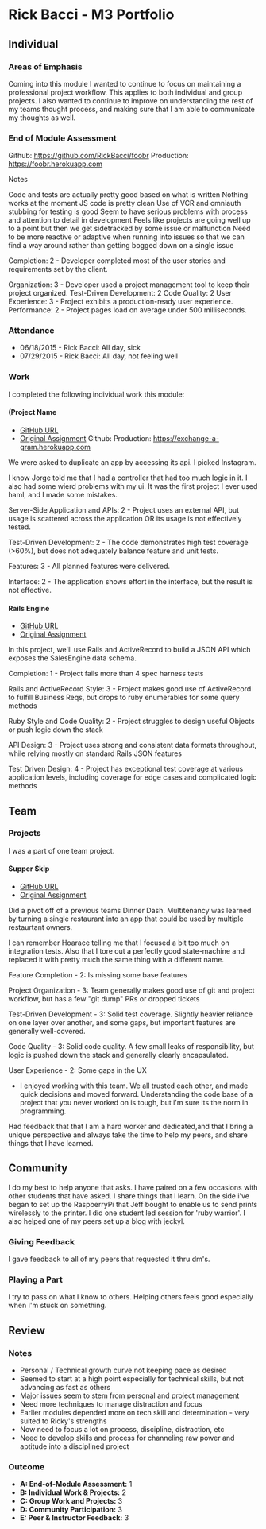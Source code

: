# Rick Bacci - M3 Portfolio

## Individual

### Areas of Emphasis

Coming into this module I wanted to continue to focus on maintaining  a
professional project workflow. This applies to both individual and group
projects. I also wanted to continue to improve on understanding the rest of
my teams thought process, and making sure that I am able to communicate my
thoughts as well.

### End of Module Assessment

Github: https://github.com/RickBacci/foobr Production: https://foobr.herokuapp.com

Notes

Code and tests are actually pretty good based on what is written
Nothing works at the moment
JS code is pretty clean
Use of VCR and omniauth stubbing for testing is good
Seem to have serious problems with process and attention to detail in development
Feels like projects are going well up to a point but then we get sidetracked
by some issue or malfunction
Need to be more reactive or adaptive when running into issues so that we can
find a way around rather than getting bogged down on a single issue

Completion: 2 - Developer completed most of the user stories and requirements set by the client.

Organization: 3 - Developer used a project management tool to keep their project organized.
Test-Driven Development: 2
Code Quality: 2
User Experience: 3 - Project exhibits a production-ready user experience.
Performance: 2 - Project pages load on average under 500 milliseconds.



### Attendance

* 06/18/2015 - Rick Bacci: All day, sick
* 07/29/2015 - Rick Bacci: All day, not feeling well

### Work

I completed the following individual work this module:

#### (Project Name

* [GitHub URL](https://RickBacci/exchange-a-gram)
* [Original Assignment]()
Github: Production: https://exchange-a-gram.herokuapp.com

We were asked to duplicate an app by accessing its api. I picked
Instagram.

I know Jorge told me that I had a controller that had too much logic in it.
I also had some wierd problems with my ui. It was the first project I ever used
haml, and I made some mistakes.

Server-Side Application and APIs: 2 - Project uses an external API, but
usage is scattered across the application OR its usage is not effectively tested.

Test-Driven Development: 2 - The code demonstrates high test coverage (>60%),
but does not adequately balance feature and unit tests.

Features: 3 - All planned features were delivered.

Interface: 2 - The application shows effort in the interface, but the result
is not effective.


#### Rails Engine

* [GitHub URL](https://github.com/RickBacci/rails_engine)
* [Original Assignment](https://github.com/turingschool/curriculum/blob/master/source/projects/rales_engine.markdown)

In this project, we'll use Rails and ActiveRecord to build a JSON API
which exposes the SalesEngine data schema.


Completion: 1 - Project fails more than 4 spec harness tests

Rails and ActiveRecord Style: 3 - Project makes good use of ActiveRecord to
fulfill Business Reqs, but drops to ruby enumerables for some query methods

Ruby Style and Code Quality: 2 - Project struggles to design useful Objects
or push logic down the stack

API Design: 3 - Project uses strong and consistent data formats throughout,
while relying mostly on standard Rails JSON features

Test Driven Design: 4 - Project has exceptional test coverage at various
application levels, including coverage for edge cases and complicated
logic methods


## Team

### Projects

I was a part of one team project.

#### Supper Skip

* [GitHub URL](https://github.com/RickBacci/supper_skip)
* [Original Assignment](https://github.com/brettgrigsby/supper_skip)

Did a pivot off of a previous teams Dinner Dash. Multitenancy was learned by
turning a single restaurant into an app that could be used by multiple
restaurtant owners.

 I can remember Hoarace telling me that I focused a bit too much on
 integration tests. Also that I tore out a perfectly good state-machine and
 replaced it with pretty much the same thing with a different name.

Feature Completion - 2: Is missing some base features

Project Organization - 3: Team generally makes good use of git and project
workflow, but has a few "git dump" PRs or dropped tickets

Test-Driven Development - 3: Solid test coverage. Slightly heavier reliance
on one layer over another, and some gaps, but important features are
generally well-covered.

Code Quality - 3: Solid code quality. A few small leaks of responsibility,
but logic is pushed down the stack and generally clearly encapsulated.

User Experience - 2: Some gaps in the UX

* I enjoyed working with this team. We all trusted each other, and made quick
decisions and moved forward. Understanding the code base of a project that you
never worked on is tough, but i'm sure its the norm in programming.


Had feedback that that I am a hard worker and dedicated,and that I bring a
unique perspective and always take the time to help my peers, and share things
that I have learned.

## Community

I do my best to help anyone that asks. I have paired on a few occasions with
other students that have asked. I share things that I learn. On the side i've
began to set up the RaspberryPi that Jeff bought to enable us to send prints
wirelessly to the printer. I did one student led session for 'ruby warrior'.
I also helped one of my peers set up a blog with jeckyl.

### Giving Feedback

I gave feedback to all of my peers that requested it thru dm's.

### Playing a Part

I try to pass on what I know to others. Helping others feels good especially
when I'm stuck on something.

## Review

### Notes

* Personal / Technical growth curve not keeping pace as desired
* Seemed to start at a high point especially for technical skills, but not advancing as fast as others
* Major issues seem to stem from personal and project management
* Need more techniques to manage distraction and focus
* Earlier modules depended more on tech skill and determination - very suited to Ricky's strengths
* Now need to focus a lot on process, discipline, distraction, etc
* Need to develop skills and process for channeling raw power and aptitude into a disciplined project

### Outcome

* __A: End-of-Module Assessment:__ 1
* __B: Individual Work & Projects:__ 2
* __C: Group Work and Projects:__ 3
* __D: Community Participation:__ 3
* __E: Peer & Instructor Feedback:__ 3
